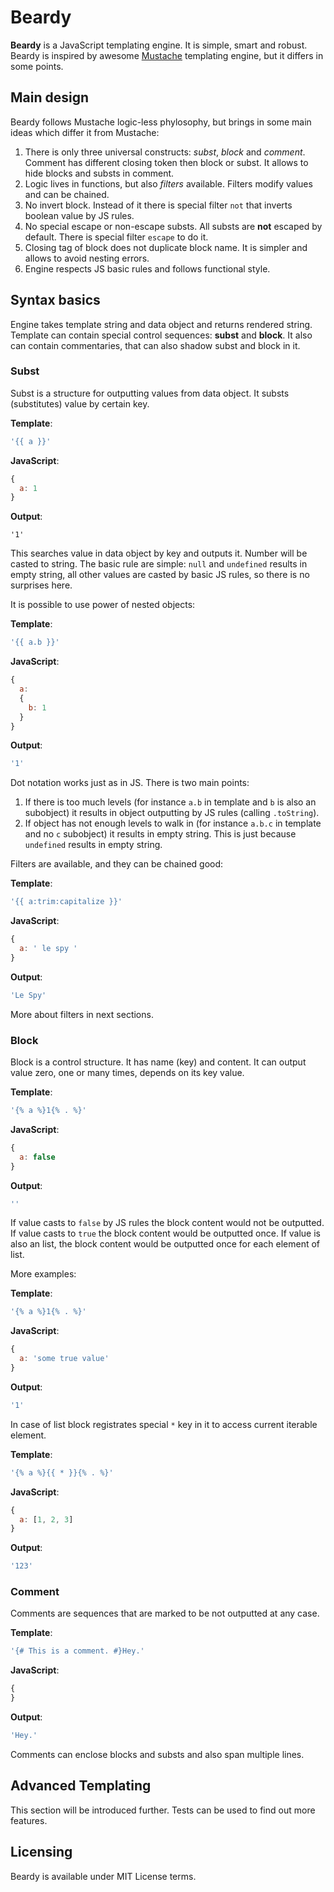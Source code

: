 Beardy
=====
**Beardy** is a JavaScript templating engine. It is simple, smart and robust.
Beardy is inspired by awesome [Mustache](http://mustache.github.io/) templating engine,
but it differs in some points.

Main design
-----
Beardy follows Mustache logic-less phylosophy,
but brings in some main ideas which differ it from Mustache:
1. There is only three universal constructs: *subst*, *block* and *comment*.
Comment has different closing token then block or subst. It allows to hide blocks and substs in comment.
2. Logic lives in functions, but also *filters* available. Filters modify values and can be chained.
2. No invert block. Instead of it there is special filter `not` that inverts boolean value by JS rules.
3. No special escape or non-escape substs. All substs are **not** escaped by default.
There is special filter `escape` to do it.
4. Closing tag of block does not duplicate block name. It is simpler and allows to avoid nesting errors.
5. Engine respects JS basic rules and follows functional style.

Syntax basics
-----
Engine takes template string and data object and returns rendered string.
Template can contain special control sequences: **subst** and **block**. It also can contain commentaries,
that can also shadow subst and block in it.

### Subst
Subst is a structure for outputting values from data object. It substs (substitutes) value by certain key.

**Template**:
```javascript
'{{ a }}'
```

**JavaScript**:
```javascript
{
  a: 1
}
```

**Output**:
```
'1'
```
This searches value in data object by key and outputs it. Number will be casted to string.
The basic rule are simple: `null` and `undefined` results in empty string, all other values are casted
by basic JS rules, so there is no surprises here.

It is possible to use power of nested objects:

**Template**:
```javascript
'{{ a.b }}'
```

**JavaScript**:
```javascript
{
  a:
  {
    b: 1
  }
}
```

**Output**:
```javascript
'1'
```

Dot notation works just as in JS. There is two main points:

1. If there is too much levels (for instance `a.b` in template and `b` is also an subobject)
it results in object outputting by JS rules (calling `.toString`).
2. If object has not enough levels to walk in (for instance `a.b.c` in template and no `c` subobject)
it results in empty string. This is just because `undefined` results in empty string.

Filters are available, and they can be chained good:

**Template**:
```javascript
'{{ a:trim:capitalize }}'
```

**JavaScript**:
```javascript
{
  a: ' le spy '
}
```

**Output**:
```javascript
'Le Spy'
```

More about filters in next sections.

### Block
Block is a control structure. It has name (key) and content. It can output value zero, one or many times,
depends on its key value.

**Template**:
```javascript
'{% a %}1{% . %}'
```

**JavaScript**:
```javascript
{
  a: false
}
```

**Output**:
```javascript
''
```

If value casts to `false` by JS rules the block content would not be outputted.
If value casts to `true` the block content would be outputted once.
If value is also an list, the block content would be outputted once for each element of list.

More examples:

**Template**:
```javascript
'{% a %}1{% . %}'
```

**JavaScript**:
```javascript
{
  a: 'some true value'
}
```

**Output**:
```javascript
'1'
```

In case of list block registrates special ``*`` key in it to access current iterable element.

**Template**:
```javascript
'{% a %}{{ * }}{% . %}'
```

**JavaScript**:
```javascript
{
  a: [1, 2, 3]
}
```

**Output**:
```javascript
'123'
```

### Comment
Comments are sequences that are marked to be not outputted at any case.

**Template**:
```javascript
'{# This is a comment. #}Hey.'
```

**JavaScript**:
```javascript
{
}
```

**Output**:
```javascript
'Hey.'
```

Comments can enclose blocks and substs and also span multiple lines.

Advanced Templating
-----
This section will be introduced further. Tests can be used to find out more features.

Licensing
-----
Beardy is available under MIT License terms.
